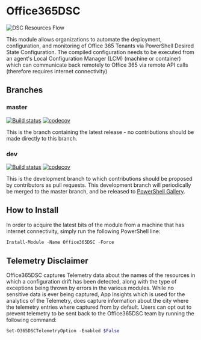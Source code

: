 # Office365DSC

![DSC Resources Flow](https://github.com/microsoft/Office365DSC/blob/master/Modules/Office365DSC/Dependencies/Images/Logo.png?raw=true)

This module allows organizations to automate the deployment,
configuration, and monitoring of Office 365 Tenants via PowerShell
Desired State Configuration. The compiled configuration needs to be
executed from an agent's Local Configuration Manager (LCM) (machine
or container) which can communicate back remotely to Office 365 via
remote API calls (therefore requires internet connectivity)

## Branches

### master

[![Build status](https://ci.appveyor.com/api/projects/status/5a7f2ao7d1mnoqrb/branch/master?svg=true)](https://ci.appveyor.com/project/NikCharlebois/office365dsc/branch/master)
[![codecov](https://codecov.io/gh/Microsoft/office365dsc/branch/master/graph/badge.svg)](https://codecov.io/gh/Microsoft/office365dsc)

This is the branch containing the latest release -
no contributions should be made directly to this branch.

### dev

[![Build status](https://ci.appveyor.com/api/projects/status/5a7f2ao7d1mnoqrb?svg=true)](https://ci.appveyor.com/project/NikCharlebois/office365dsc)
[![codecov](https://codecov.io/gh/microsoft/Office365DSC/branch/Dev/graph/badge.svg)](https://codecov.io/gh/microsoft/Office365DSC)

This is the development branch
to which contributions should be proposed by contributors as pull requests.
This development branch will periodically be merged to the master branch,
and be released to [PowerShell Gallery](https://www.powershellgallery.com/).

## How to Install

In order to acquire the latest
bits of the module from a machine that has internet connectivity,
simply run the following PowerShell line:

```powershell
Install-Module -Name Office365DSC -Force
```

## Telemetry Disclaimer

Office365DSC captures Telemetry data about the names of the resources in which a configuration drift has been detected, along with the type of exceptions being thrown by errors in the various modules. While no sensitive data is ever being captured, App Insights which is used for the analytics of the Telemetry, does capture information about the city where the telemetry entries where captured from by default. Users can opt out to prevent telemetry to be sent back to the Office365DSC team by running the following command:

```powershell
Set-O365DSCTelemetryOption -Enabled $False
```
